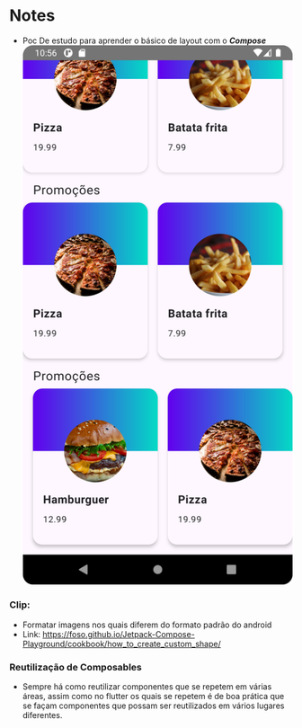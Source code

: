 # Notes
- Poc De estudo para aprender o básico de layout com o **_Compose_**
  ![img.png](img.png)

### Clip:

- Formatar imagens nos quais diferem do formato padrão do android
- Link: https://foso.github.io/Jetpack-Compose-Playground/cookbook/how_to_create_custom_shape/

### Reutilização de Composables

- Sempre há como reutilizar componentes que se repetem em várias áreas, assim como no flutter os
  quais se repetem é de boa prática que se façam componentes que possam ser reutilizados em vários
  lugares diferentes.
